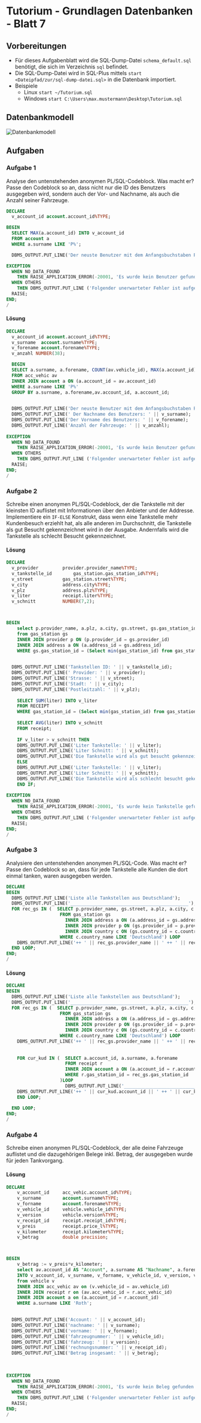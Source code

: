 # Tutorium - Grundlagen Datenbanken - Blatt 7

## Vorbereitungen
* Für dieses Aufgabenblatt wird die SQL-Dump-Datei `schema_default.sql` benötigt, die sich im Verzeichnis `sql` befindet.
* Die SQL-Dump-Datei wird in SQL-Plus mittels `start <Dateipfad/zur/sql-dump-datei.sql>` in die Datenbank importiert.
* Beispiele
  * Linux `start ~/Tutorium.sql`
  * Windows `start C:\Users\max.mustermann\Desktop\Tutorium.sql`

## Datenbankmodell
![Datenbankmodell](./img/schema_default.png)

## Aufgaben

### Aufgabe 1

Analyse den untenstehenden anonymen PL/SQL-Codeblock. Was macht er?
Passe den Codeblock so an, dass nicht nur die ID des Benutzers ausgegeben wird, sondern auch der Vor- und Nachname, als auch die Anzahl seiner Fahrzeuge.

```sql
DECLARE
  v_account_id account.account_id%TYPE;

BEGIN
  SELECT MAX(a.account_id) INTO v_account_id
  FROM account a
  WHERE a.surname LIKE 'P%';

  DBMS_OUTPUT.PUT_LINE('Der neuste Benutzer mit dem Anfangsbuchstaben P im Nachnamen hat die ID ' || v_account_id);

EXCEPTION
  WHEN NO_DATA_FOUND
    THEN RAISE_APPLICATION_ERROR(-20001, 'Es wurde kein Benutzer gefunden');
  WHEN OTHERS
    THEN DBMS_OUTPUT.PUT_LINE ('Folgender unerwarteter Fehler ist aufgetreten: ');
  RAISE;
END;
/
```

#### Lösung
```sql
DECLARE
  v_account_id account.account_id%TYPE;
  v_surname	 account.surname%TYPE;
  v_forename account.forename%TYPE;
  v_anzahl NUMBER(38);

  BEGIN
  SELECT a.surname, a.forename, COUNT(av.vehicle_id), MAX(a.account_id) INTO v_surname, v_forename,v_anzahl, v_account_id
  FROM acc_vehic av
  INNER JOIN account a ON (a.account_id = av.account_id)
  WHERE a.surname LIKE 'P%'
  GROUP BY a.surname, a.forename,av.account_id, a.account_id;

  
  DBMS_OUTPUT.PUT_LINE('Der neuste Benutzer mit dem Anfangsbuchstaben P im Nachnamen hat die ID ' || v_account_id);
  DBMS_OUTPUT.PUT_LINE(' Der Nachname des Benutzers: ' || v_surname);
  DBMS_OUTPUT.PUT_LINE('Der Vorname des Benutzers: ' || v_forename);
  DBMS_OUTPUT.PUT_LINE('Anzahl der Fahrzeuge: ' || v_anzahl);
  
EXCEPTION
  WHEN NO_DATA_FOUND
    THEN RAISE_APPLICATION_ERROR(-20001, 'Es wurde kein Benutzer gefunden');
  WHEN OTHERS
    THEN DBMS_OUTPUT.PUT_LINE ('Folgender unerwarteter Fehler ist aufgetreten: ');
  RAISE;
END;
/
```

### Aufgabe 2
Schreibe einen anonymen PL/SQL-Codeblock, der die Tankstelle mit der kleinsten ID auflistet mit Informationen über den Anbieter und der Addresse. Implementiere ein `IF-ELSE` Konstrukt, dass wenn eine Tankstelle mehr Kundenbesuch erziehlt hat, als alle anderen im Durchschnitt, die Tankstelle als gut Besucht gekennzeichnet wird in der Ausgabe. Andernfalls wird die Tankstelle als schlecht Besucht gekennzeichnet.

#### Lösung
```sql
DECLARE
  v_provider		 provider.provider_name%TYPE;
  v_tankstelle_id		 gas_station.gas_station_id%TYPE;
  v_street			 gas_station.street%TYPE;
  v_city			 address.city%TYPE;
  v_plz				 address.plz%TYPE; 
  v_liter			 receipt.liter%TYPE;
  v_schnitt			 NUMBER(7,2); 



BEGIN
	select p.provider_name, a.plz, a.city, gs.street, gs.gas_station_id INTO v_provider, v_plz, v_city, v_street, v_tankstelle_id
	from gas_station gs
	INNER JOIN provider p ON (p.provider_id = gs.provider_id)
	INNER JOIN address a ON (a.address_id = gs.address_id)
	WHERE gs.gas_station_id = (Select min(gas_station_id) from gas_station);

  
  DBMS_OUTPUT.PUT_LINE('Tankstellen ID: ' || v_tankstelle_id);
  DBMS_OUTPUT.PUT_LINE(' Provider: ' || v_provider);
  DBMS_OUTPUT.PUT_LINE('Strasse: ' || v_street);
  DBMS_OUTPUT.PUT_LINE('Stadt: ' || v_city);
  DBMS_OUTPUT.PUT_LINE('Postleitzahl: ' || v_plz);
  
	SELECT SUM(liter) INTO v_liter
	FROM RECEIPT
	WHERE gas_station_id = (Select min(gas_station_id) from gas_station);
	
	SELECT AVG(liter) INTO v_schnitt
	FROM receipt;
	
	IF v_liter > v_schnitt THEN
	DBMS_OUTPUT.PUT_LINE('Liter Tankstelle: ' || v_liter);
	DBMS_OUTPUT.PUT_LINE('Liter Schnitt: ' || v_schnitt);
	DBMS_OUTPUT.PUT_LINE('Die Tankstelle wird als gut besucht gekennzeichnet');
	ELSE
	DBMS_OUTPUT.PUT_LINE('Liter Tankstelle: ' || v_liter);
	DBMS_OUTPUT.PUT_LINE('Liter Schnitt: ' || v_schnitt);
	DBMS_OUTPUT.PUT_LINE('Die Tankstelle wird als schlecht besucht gekennzeichnet, da: ' || v_liter || ' < ' || v_schnitt );
	END IF;
  
EXCEPTION
  WHEN NO_DATA_FOUND
    THEN RAISE_APPLICATION_ERROR(-20001, 'Es wurde kein Tankstelle gefunden');
  WHEN OTHERS
    THEN DBMS_OUTPUT.PUT_LINE ('Folgender unerwarteter Fehler ist aufgetreten: ');
  RAISE;
END;
/
```

### Aufgabe 3
Analysiere den untenstehenden anonymen PL/SQL-Code. Was macht er?
Passe den Codeblock so an, dass für jede Tankstelle alle Kunden die dort einmal tanken, waren ausgegeben werden.

```sql
DECLARE
BEGIN
  DBMS_OUTPUT.PUT_LINE('Liste alle Tankstellen aus Deutschland');
  DBMS_OUTPUT.PUT_LINE('____________________________________________');
  FOR rec_gs IN (  SELECT p.provider_name, gs.street, a.plz, a.city, c.country_name
                    FROM gas_station gs
                      INNER JOIN address a ON (a.address_id = gs.address_id)
                      INNER JOIN provider p ON (gs.provider_id = p.provider_id)
                      INNER JOIN country c ON (gs.country_id = c.country_id)
                    WHERE c.country_name LIKE 'Deutschland') LOOP
    DBMS_OUTPUT.PUT_LINE('++ ' || rec_gs.provider_name || ' ++ ' || rec_gs.street || ' ++ ' || rec_gs.plz || ' ++ ' || rec_gs.city || ' ++ ' || rec_gs.country_name);
  END LOOP;
END;
/
```

#### Lösung
```sql
DECLARE
BEGIN
  DBMS_OUTPUT.PUT_LINE('Liste alle Tankstellen aus Deutschland');
  DBMS_OUTPUT.PUT_LINE('____________________________________________');
  FOR rec_gs IN (  SELECT p.provider_name, gs.street, a.plz, a.city, c.country_name, gs.gas_station_id
                    FROM gas_station gs
                      INNER JOIN address a ON (a.address_id = gs.address_id)
                      INNER JOIN provider p ON (gs.provider_id = p.provider_id)
                      INNER JOIN country c ON (gs.country_id = c.country_id)
                    WHERE c.country_name LIKE 'Deutschland') LOOP
    DBMS_OUTPUT.PUT_LINE('++ ' || rec_gs.provider_name || ' ++ ' || rec_gs.street || ' ++ ' || rec_gs.plz || ' ++ ' || rec_gs.city || ' ++ ' || rec_gs.country_name);
	
	
	FOR cur_kud IN (  SELECT a.account_id, a.surname, a.forename
					  FROM receipt r
                      INNER JOIN account a ON (a.account_id = r.account_id)
					  WHERE r.gas_station_id = rec_gs.gas_station_id
					)LOOP
					  DBMS_OUTPUT.PUT_LINE('____________________________________________');
    DBMS_OUTPUT.PUT_LINE('++ ' || cur_kud.account_id || ' ++ ' || cur_kud.surname || ' ++ ' || cur_kud.forename);
	END LOOP;
	
  END LOOP;
END;
/
```

### Aufgabe 4
Schreibe einen anonymen PL/SQL-Codeblock, der alle deine Fahrzeuge auflistet und die dazugehörigen Belege inkl. Betrag, der ausgegeben wurde für jeden Tankvorgang.

#### Lösung
```sql
DECLARE
	v_account_id	 acc_vehic.account_id%TYPE;
	v_surname		 account.surname%TYPE;
	v_forname		 account.forename%TYPE;
	v_vehicle_id	 vehicle.vehicle_id%TYPE;
	v_version		 vehicle.version%TYPE;
	v_receipt_id	 receipt.receipt_id%TYPE;
	v_preis			 receipt.price_l%TYPE;
	v_kilometer		 receipt.kilometer%TYPE;
	v_betrag		 double precision;



BEGIN
	v_betrag := v_preis*v_kilometer;
	select av.account_id AS "Account", a.surname AS "Nachname", a.forename AS "Vorname", v.vehicle_id AS "Fahrzeugnummer", v.version AS "Fahrzeug", r.receipt_id AS "Rechnungsnummer", r.price_l * r.kilometer AS "Betrag insgesamt"
	INTO v_account_id, v_surname, v_forname, v_vehicle_id, v_version, v_receipt_id, v_betrag
	from vehicle v
	INNER JOIN acc_vehic av on (v.vehicle_id = av.vehicle_id) 
	INNER JOIN receipt r on (av.acc_vehic_id = r.acc_vehic_id)
	INNER JOIN account a on (a.account_id = r.account_id)
	WHERE a.surname LIKE 'Roth';

  
  DBMS_OUTPUT.PUT_LINE('Account: ' || v_account_id);
  DBMS_OUTPUT.PUT_LINE('nachname: ' || v_surname);
  DBMS_OUTPUT.PUT_LINE('vorname: ' || v_forname);
  DBMS_OUTPUT.PUT_LINE('fahrzeugnummer: ' || v_vehicle_id);
  DBMS_OUTPUT.PUT_LINE('fahrzeug: ' || v_version);
  DBMS_OUTPUT.PUT_LINE('rechnungsnummer: ' || v_receipt_id);
  DBMS_OUTPUT.PUT_LINE('Betrag insgesamt: ' || v_betrag);
  
 
  
EXCEPTION
  WHEN NO_DATA_FOUND
    THEN RAISE_APPLICATION_ERROR(-20001, 'Es wurde kein Beleg gefunden');
  WHEN OTHERS
    THEN DBMS_OUTPUT.PUT_LINE ('Folgender unerwarteter Fehler ist aufgetreten: ');
  RAISE;
END;
/
